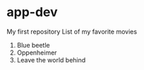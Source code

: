 # app-dev
My first repository
List of my favorite movies
1. Blue beetle
2. Oppenheimer
3. Leave the world behind
